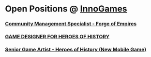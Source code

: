 # Open Positions @ [InnoGames](https://www.innogames.com/career?s=github_jobs_repo)

### [Community Management Specialist - Forge of Empires](community-management-specialist-forge-of-empires.md)
### [GAME DESIGNER FOR HEROES OF HISTORY](game-designer-for-heroes-of-history.md)
### [Senior Game Artist - Heroes of History \(New Mobile Game\)](senior-game-artist-heroes-of-history-new-mobile-game.md)
